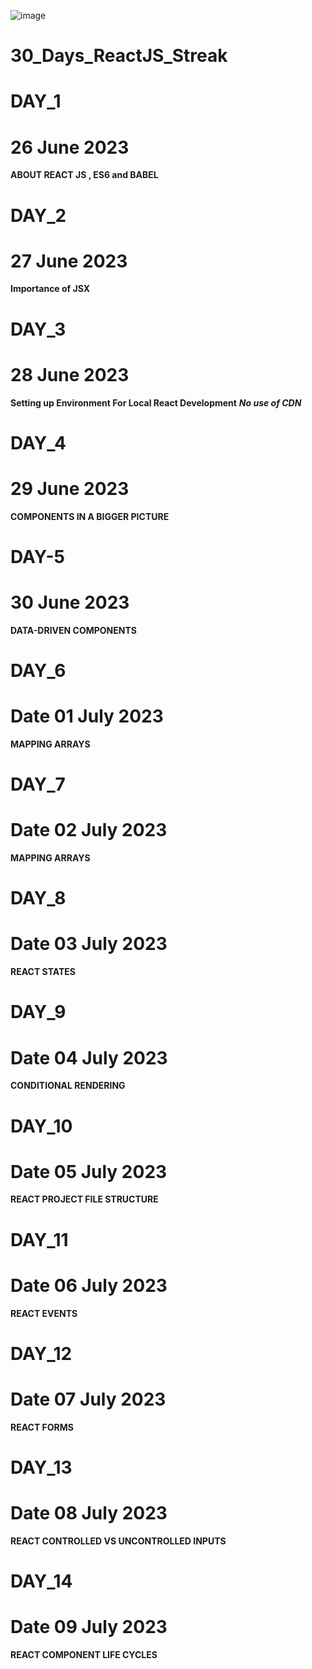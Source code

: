 ![image](https://github.com/TheDeveloperOps/30_days_of_react/assets/82383377/d7da2c7d-b787-4b46-a293-0f73fb35694c)

 # 30_Days_ReactJS_Streak

# DAY_1
# 26 June 2023
**ABOUT REACT JS , ES6 and BABEL** 

# DAY_2
# 27 June 2023 
**Importance of JSX**

# DAY_3
# 28 June 2023 
**Setting up Environment For Local React Development**
***No use of CDN***

# DAY_4
# 29 June 2023 
**COMPONENTS IN A BIGGER PICTURE**

# DAY-5
# 30 June 2023 
**DATA-DRIVEN COMPONENTS**

# DAY_6
# Date 01 July 2023 
**MAPPING ARRAYS**

# DAY_7
# Date 02 July 2023 
**MAPPING ARRAYS**

# DAY_8
# Date 03 July 2023 
**REACT STATES**

# DAY_9
# Date 04 July 2023 
**CONDITIONAL RENDERING**

# DAY_10
# Date 05 July 2023 
**REACT PROJECT FILE STRUCTURE**

# DAY_11
# Date 06 July 2023 
**REACT EVENTS**


# DAY_12
# Date 07 July 2023 
**REACT FORMS**

# DAY_13
# Date 08 July 2023 
**REACT CONTROLLED VS UNCONTROLLED INPUTS**

# DAY_14
# Date 09 July 2023 
**REACT COMPONENT LIFE CYCLES** 



